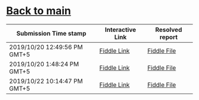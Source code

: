 # [Back to main](https://github.com/glaghari/database-assignement-2019)
|Submission Time stamp          | Interactive Link                                                                              | Resolved report                                                                              |
| ----------------------------- | --------------------------------------------------------------------------------------------- | -------------------------------------------------------------------------------------------- |
| 2019/10/20 12:49:56 PM GMT+5 | [Fiddle Link](https://dbfiddle.uk/?rdbms=oracle_11.2&fiddle=0e21633880b6a8f60a3dcba6cad41e16) | [Fiddle File](processed/csm-87/0e21633880b6a8f60a3dcba6cad41e16.md) |
| 2019/10/20 1:48:24 PM GMT+5 | [Fiddle Link](https://dbfiddle.uk/?rdbms=oracle_11.2&fiddle=f3eafe7679d4596ee0f4ca9a96194f67) | [Fiddle File](processed/csm-87/f3eafe7679d4596ee0f4ca9a96194f67.md) |
| 2019/10/22 10:14:47 PM GMT+5 | [Fiddle Link](https://dbfiddle.uk/?rdbms=oracle_11.2&fiddle=db6201fe62d288e38574cf6d8c143264) | [Fiddle File](processed/csm-87/db6201fe62d288e38574cf6d8c143264.md) |
